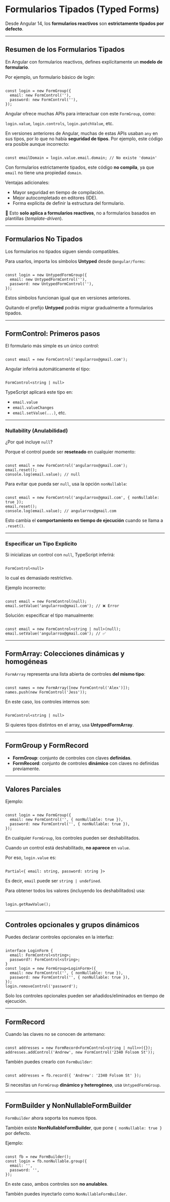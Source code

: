 # Formularios Tipados (Typed Forms)

Desde Angular 14, los **formularios reactivos** son **estrictamente tipados por defecto**.

---

## Resumen de los Formularios Tipados

En Angular con formularios reactivos, defines explícitamente un **modelo de formulario**.

Por ejemplo, un formulario básico de login:

```tsx

const login = new FormGroup({
  email: new FormControl(''),
  password: new FormControl(''),
});

```

Angular ofrece muchas APIs para interactuar con este `FormGroup`, como:

`login.value`, `login.controls`, `login.patchValue`, etc.

En versiones anteriores de Angular, muchas de estas APIs usaban `any` en sus tipos, por lo que no había **seguridad de tipos**. Por ejemplo, este código era posible aunque incorrecto:

```tsx

const emailDomain = login.value.email.domain; // No existe 'domain'

```

Con formularios estrictamente tipados, este código **no compila**, ya que `email` no tiene una propiedad `domain`.

Ventajas adicionales:

- Mayor seguridad en tiempo de compilación.
- Mejor autocompletado en editores (IDE).
- Forma explícita de definir la estructura del formulario.

📌 Esto **solo aplica a formularios reactivos**, no a formularios basados en plantillas (*template-driven*).

---

## Formularios No Tipados

Los formularios no tipados siguen siendo compatibles.

Para usarlos, importa los símbolos **Untyped** desde `@angular/forms`:

```tsx

const login = new UntypedFormGroup({
  email: new UntypedFormControl(''),
  password: new UntypedFormControl(''),
});

```

Estos símbolos funcionan igual que en versiones anteriores.

Quitando el prefijo **Untyped** podrás migrar gradualmente a formularios tipados.

---

## FormControl: Primeros pasos

El formulario más simple es un único control:

```tsx

const email = new FormControl('angularrox@gmail.com');

```

Angular inferirá automáticamente el tipo:

```

FormControl<string | null>

```

TypeScript aplicará este tipo en:

- `email.value`
- `email.valueChanges`
- `email.setValue(...)`, etc.

---

### Nullability (Anulabilidad)

¿Por qué incluye `null`?

Porque el control puede ser **reseteado** en cualquier momento:

```tsx

const email = new FormControl('angularrox@gmail.com');
email.reset();
console.log(email.value); // null

```

Para evitar que pueda ser `null`, usa la opción `nonNullable`:

```tsx

const email = new FormControl('angularrox@gmail.com', { nonNullable: true });
email.reset();
console.log(email.value); // angularrox@gmail.com

```

Esto cambia el **comportamiento en tiempo de ejecución** cuando se llama a `.reset()`.

---

### Especificar un Tipo Explícito

Si inicializas un control con `null`, TypeScript inferirá:

```

FormControl<null>

```

lo cual es demasiado restrictivo.

Ejemplo incorrecto:

```tsx

const email = new FormControl(null);
email.setValue('angularrox@gmail.com'); // ❌ Error

```

Solución: especificar el tipo manualmente:

```tsx

const email = new FormControl<string | null>(null);
email.setValue('angularrox@gmail.com'); // ✅

```

---

## FormArray: Colecciones dinámicas y homogéneas

`FormArray` representa una lista abierta de controles **del mismo tipo**:

```tsx

const names = new FormArray([new FormControl('Alex')]);
names.push(new FormControl('Jess'));

```

En este caso, los controles internos son:

```

FormControl<string | null>

```

Si quieres tipos distintos en el array, usa **UntypedFormArray**.

---

## FormGroup y FormRecord

- **FormGroup**: conjunto de controles con claves **definidas**.
- **FormRecord**: conjunto de controles **dinámico** con claves no definidas previamente.

---

## Valores Parciales

Ejemplo:

```tsx

const login = new FormGroup({
  email: new FormControl('', { nonNullable: true }),
  password: new FormControl('', { nonNullable: true }),
});

```

En cualquier `FormGroup`, los controles pueden ser deshabilitados.

Cuando un control está deshabilitado, **no aparece** en `value`.

Por eso, `login.value` es:

```

Partial<{ email: string, password: string }>

```

Es decir, `email` puede ser `string | undefined`.

Para obtener todos los valores (incluyendo los deshabilitados) usa:

```tsx

login.getRawValue();

```

---

## Controles opcionales y grupos dinámicos

Puedes declarar controles opcionales en la interfaz:

```tsx

interface LoginForm {
  email: FormControl<string>;
  password?: FormControl<string>;
}
const login = new FormGroup<LoginForm>({
  email: new FormControl('', { nonNullable: true }),
  password: new FormControl('', { nonNullable: true }),
});
login.removeControl('password');

```

Solo los controles opcionales pueden ser añadidos/eliminados en tiempo de ejecución.

---

## FormRecord

Cuando las claves no se conocen de antemano:

```tsx

const addresses = new FormRecord<FormControl<string | null>>({});
addresses.addControl('Andrew', new FormControl('2340 Folsom St'));

```

También puedes crearlo con `FormBuilder`:

```tsx

const addresses = fb.record({ 'Andrew': '2340 Folsom St' });

```

Si necesitas un `FormGroup` **dinámico y heterogéneo**, usa `UntypedFormGroup`.

---

## FormBuilder y NonNullableFormBuilder

`FormBuilder` ahora soporta los nuevos tipos.

También existe **NonNullableFormBuilder**, que pone `{ nonNullable: true }` por defecto.

Ejemplo:

```tsx

const fb = new FormBuilder();
const login = fb.nonNullable.group({
  email: '',
  password: '',
});

```

En este caso, ambos controles son **no anulables**.

También puedes inyectarlo como `NonNullableFormBuilder`.